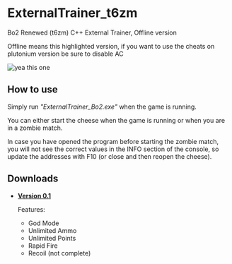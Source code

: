 # ExternalTrainer_t6zm
Bo2 Renewed (t6zm) C++ External Trainer, Offline version

Offline means this highlighted version, if you want to use the cheats on plutonium version be sure to disable AC

![yea this one](https://user-images.githubusercontent.com/87567996/171937257-d7d04ebf-f2be-4edb-afd9-0d6ea62b3859.png)

## How to use
Simply run _"ExternalTrainer_Bo2.exe"_ when the game is running. 

You can either start the cheese when the game is running or when you are in a zombie match.

In case you have opened the program before starting the zombie match, you will not see the correct values in the INFO section of the console, so update the addresses with F10 (or close and then reopen the cheese). 

## Downloads
- [**Version 0.1**](https://github.com/marcoigorr/ExternalTrainer_t6zm/releases/tag/v0.1)

  Features:
  - God Mode
  - Unlimited Ammo
  - Unlimited Points
  - Rapid Fire
  - Recoil (not complete)
